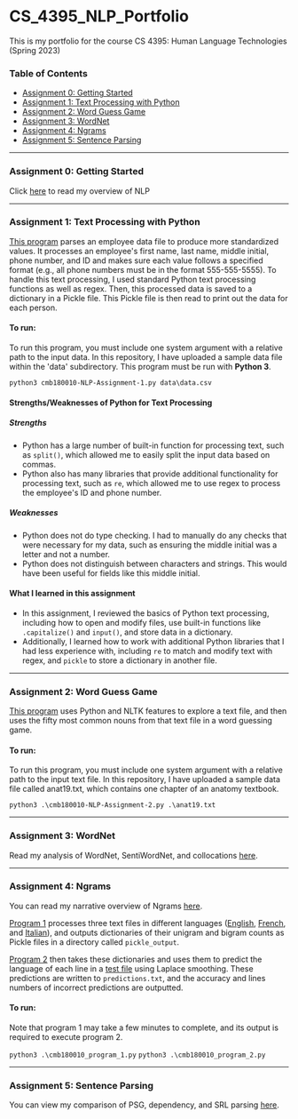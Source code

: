 # CS_4395_NLP_Portfolio
This is my portfolio for the course CS 4395: Human Language Technologies (Spring 2023)

### Table of Contents

- [Assignment 0: Getting Started](#assignment-0-getting-started)
- [Assignment 1: Text Processing with Python](#assignment-1-text-processing-with-python)
- [Assignment 2: Word Guess Game](#assignment-2-word-guess-game)
- [Assignment 3: WordNet](#assignment-3-wordnet)
- [Assignment 4: Ngrams](#assignment-4-ngrams)
- [Assignment 5: Sentence Parsing](#assignment-5-sentence-parsing)

-----

### Assignment 0: Getting Started
Click [here](https://github.com/cadybaltz/CS_4395_NLP_Portfolio/blob/main/Assignment_0/Overview_of_NLP.pdf) to read my overview of NLP

-----

### Assignment 1: Text Processing with Python
[This program](https://github.com/cadybaltz/CS_4395_NLP_Portfolio/blob/main/Assignment_1/cmb180010-NLP-Assignment-1.py) parses an employee data file to produce more standardized values. It processes an employee's first name, last name, middle initial, phone number, and ID and makes sure each value follows a specified format (e.g., all phone numbers must be in the format 555-555-5555). To handle this text processing, I used standard Python text processing functions as well as regex. Then, this processed data is saved to a dictionary in a Pickle file. This Pickle file is then read to print out the data for each person.

#### To run:
To run this program, you must include one system argument with a relative path to the input data. In this repository, I have uploaded a sample data file within the 'data' subdirectory. This program must be run with **Python 3**.

`python3 cmb180010-NLP-Assignment-1.py data\data.csv`

#### Strengths/Weaknesses of Python for Text Processing
##### Strengths
- Python has a large number of built-in function for processing text, such as `split()`, which allowed me to easily split the input data based on commas.
- Python also has many libraries that provide additional functionality for processing text, such as `re`, which allowed me to use regex to process the employee's ID and phone number.

##### Weaknesses
- Python does not do type checking. I had to manually do any checks that were necessary for my data, such as ensuring the middle initial was a letter and not a number.
- Python does not distinguish between characters and strings. This would have been useful for fields like this middle initial.

#### What I learned in this assignment
- In this assignment, I reviewed the basics of Python text processing, including how to open and modify files, use built-in functions like `.capitalize()` and `input()`, and store data in a dictionary.
- Additionally, I learned how to work with additional Python libraries that I had less experience with, including `re` to match and modify text with regex, and `pickle` to store a dictionary in another file.

-----

### Assignment 2: Word Guess Game
[This program](https://github.com/cadybaltz/CS_4395_NLP_Portfolio/blob/main/Assignment_2/cmb180010-NLP-Assignment-2.py) uses Python and NLTK features to explore a text file, and then uses the fifty most common nouns from that text file in a word guessing game.

#### To run:
To run this program, you must include one system argument with a relative path to the input text file. In this repository, I have uploaded a sample data file called anat19.txt, which contains one chapter of an anatomy textbook.

`python3 .\cmb180010-NLP-Assignment-2.py .\anat19.txt`


-----

### Assignment 3: WordNet
Read my analysis of WordNet, SentiWordNet, and collocations [here](https://github.com/cadybaltz/CS_4395_NLP_Portfolio/blob/main/Assignment_3/cmb180010-NLP-Assignment-3.pdf).


-----

### Assignment 4: Ngrams

You can read my narrative overview of Ngrams [here](https://github.com/cadybaltz/CS_4395_NLP_Portfolio/blob/main/Assignment_4/cmb180010_ngrams_narrative.pdf).

[Program 1](https://github.com/cadybaltz/CS_4395_NLP_Portfolio/blob/main/Assignment_4/cmb180010_program_1.py) processes three text files in different languages ([English](https://github.com/cadybaltz/CS_4395_NLP_Portfolio/blob/main/Assignment_4/data/LangId.train.English), [French](https://github.com/cadybaltz/CS_4395_NLP_Portfolio/blob/main/Assignment_4/data/LangId.train.French), and [Italian](https://github.com/cadybaltz/CS_4395_NLP_Portfolio/blob/main/Assignment_4/data/LangId.train.Italian)), and outputs dictionaries of their unigram and bigram counts as Pickle files in a directory called `pickle_output`.

[Program 2](https://github.com/cadybaltz/CS_4395_NLP_Portfolio/blob/main/Assignment_4/cmb180010_program_2.py) then takes these dictionaries and uses them to predict the language of each line in a [test file](https://github.com/cadybaltz/CS_4395_NLP_Portfolio/blob/main/Assignment_4/data/LangId.test) using Laplace smoothing. These predictions are written to `predictions.txt`, and the accuracy and lines numbers of incorrect predictions are outputted.

#### To run:
Note that program 1 may take a few minutes to complete, and its output is required to execute program 2.

`python3 .\cmb180010_program_1.py`
`python3 .\cmb180010_program_2.py`

-----

### Assignment 5: Sentence Parsing

You can view my comparison of PSG, dependency, and SRL parsing [here](https://github.com/cadybaltz/CS_4395_NLP_Portfolio/blob/main/Assignment_5/cmb180010_sentence_parsing.pdf).